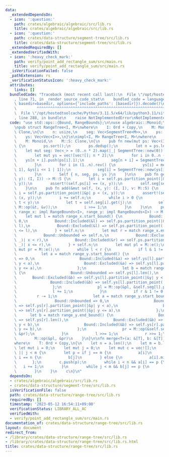 ```yaml
---
data:
  _extendedDependsOn:
  - icon: ':question:'
    path: crates/algebraic/algebraic/src/lib.rs
    title: crates/algebraic/algebraic/src/lib.rs
  - icon: ':question:'
    path: crates/data-structure/segment-tree/src/lib.rs
    title: crates/data-structure/segment-tree/src/lib.rs
  _extendedRequiredBy: []
  _extendedVerifiedWith:
  - icon: ':heavy_check_mark:'
    path: verify/point_add_rectangle_sum/src/main.rs
    title: verify/point_add_rectangle_sum/src/main.rs
  _isVerificationFailed: false
  _pathExtension: rs
  _verificationStatusIcon: ':heavy_check_mark:'
  attributes:
    links: []
  bundledCode: "Traceback (most recent call last):\n  File \"/opt/hostedtoolcache/Python/3.11.5/x64/lib/python3.11/site-packages/onlinejudge_verify/documentation/build.py\"\
    , line 71, in _render_source_code_stat\n    bundled_code = language.bundle(stat.path,\
    \ basedir=basedir, options={'include_paths': [basedir]}).decode()\n          \
    \         ^^^^^^^^^^^^^^^^^^^^^^^^^^^^^^^^^^^^^^^^^^^^^^^^^^^^^^^^^^^^^^^^^^^^^^^^^^^^^^^^^\n\
    \  File \"/opt/hostedtoolcache/Python/3.11.5/x64/lib/python3.11/site-packages/onlinejudge_verify/languages/rust.py\"\
    , line 288, in bundle\n    raise NotImplementedError\nNotImplementedError\n"
  code: "use std::ops::{Bound, RangeBounds};\n\nuse algebraic::Monoid;\nuse segment_tree::SegmentTree;\n\
    \npub struct RangeTree<I, M>\nwhere\n    I: Ord + Copy,\n    M: Monoid,\n    M::S:\
    \ Clone,\n{\n    n: usize,\n    seg: Vec<SegmentTree<M>>,\n    ps: Vec<(I, I)>,\n\
    \    ys: Vec<Vec<I>>,\n}\n\nimpl<I, M> RangeTree<I, M>\nwhere\n    I: Ord + Copy,\n\
    \    M: Monoid,\n    M::S: Clone,\n{\n    pub fn new(mut ps: Vec<(I, I)>) -> Self\
    \ {\n        ps.sort();\n        ps.dedup();\n        let n = ps.len();\n    \
    \    let mut seg: Vec<_> = (0..n * 2).map(|_| SegmentTree::new(0)).collect();\n\
    \        let mut ys = vec![vec![]; n * 2];\n        for i in 0..n {\n        \
    \    ys[n + i].push(ps[i].1);\n            seg[n + i] = SegmentTree::new(1);\n\
    \        }\n        for i in (1..n).rev() {\n            ys[i] = merge(&ys[i <<\
    \ 1], &ys[i << 1 | 1]);\n            seg[i] = SegmentTree::new(ys[i].len());\n\
    \        }\n        Self { n, seg, ps, ys }\n    }\n\n    pub fn get(&self, (x,\
    \ y): (I, I)) -> M::S {\n        let i = self.ps.partition_point(|&p| p < (x,\
    \ y));\n        assert!(self.ps[i] == (x, y));\n        self.seg[self.n + i].get(0)\n\
    \    }\n\n    pub fn add(&mut self, (x, y): (I, I), v: M::S) {\n        let mut\
    \ i = self.ps.partition_point(|&p| p < (x, y));\n        assert!(self.ps[i] ==\
    \ (x, y));\n        i += self.n;\n        while i > 0 {\n            let j = self.ys[i].partition_point(|&t|\
    \ t < y);\n            let t = self.seg[i].get(j);\n            self.seg[i].set(j,\
    \ M::op(&t, &v));\n            i >>= 1;\n        }\n    }\n\n    pub fn prod(&self,\
    \ range_x: impl RangeBounds<I>, range_y: impl RangeBounds<I>) -> M::S {\n    \
    \    let mut l = match range_x.start_bound() {\n            Bound::Unbounded =>\
    \ 0,\n            Bound::Included(&l) => self.ps.partition_point(|&(x, _)| x <\
    \ l),\n            Bound::Excluded(&l) => self.ps.partition_point(|&(x, _)| x\
    \ <= l),\n        } + self.n;\n        let mut r = match range_x.end_bound() {\n\
    \            Bound::Unbounded => self.n,\n            Bound::Excluded(&r) => self.ps.partition_point(|&(x,\
    \ _)| x < r),\n            Bound::Included(&r) => self.ps.partition_point(|&(x,\
    \ _)| x <= r),\n        } + self.n;\n        let mut pl = M::e();\n        let\
    \ mut pr = M::e();\n        while l < r {\n            if l & 1 != 0 {\n     \
    \           let a = match range_y.start_bound() {\n                    Bound::Unbounded\
    \ => 0,\n                    Bound::Included(&a) => self.ys[l].partition_point(|&y|\
    \ y < a),\n                    Bound::Excluded(&a) => self.ys[l].partition_point(|&y|\
    \ y <= a),\n                };\n                let b = match range_y.end_bound()\
    \ {\n                    Bound::Unbounded => self.ys[l].len(),\n             \
    \       Bound::Excluded(&b) => self.ys[l].partition_point(|&y| y < b),\n     \
    \               Bound::Included(&b) => self.ys[l].partition_point(|&y| y <= b),\n\
    \                };\n                pl = M::op(&pl, &self.seg[l].prod(a..b));\n\
    \                l += 1;\n            }\n            if r & 1 != 0 {\n       \
    \         r -= 1;\n                let a = match range_y.start_bound() {\n   \
    \                 Bound::Unbounded => 0,\n                    Bound::Included(&a)\
    \ => self.ys[r].partition_point(|&y| y < a),\n                    Bound::Excluded(&a)\
    \ => self.ys[r].partition_point(|&y| y <= a),\n                };\n          \
    \      let b = match range_y.end_bound() {\n                    Bound::Unbounded\
    \ => self.ys[r].len(),\n                    Bound::Excluded(&b) => self.ys[r].partition_point(|&y|\
    \ y < b),\n                    Bound::Included(&b) => self.ys[r].partition_point(|&y|\
    \ y <= b),\n                };\n                pr = M::op(&self.seg[r].prod(a..b),\
    \ &pr);\n            }\n            l >>= 1;\n            r >>= 1;\n        }\n\
    \        M::op(&pl, &pr)\n    }\n}\n\nfn merge<T>(a: &[T], b: &[T]) -> Vec<T>\n\
    where\n    T: Ord + Copy,\n{\n    let n = a.len();\n    let m = b.len();\n   \
    \ let mut i = 0;\n    let mut j = 0;\n    let mut c = vec![];\n    while i < n\
    \ || j < m {\n        let p = if j == m {\n            a[i]\n        } else if\
    \ i == n {\n            b[j]\n        } else {\n            a[i].min(b[j])\n \
    \       };\n        c.push(p);\n        while i < n && a[i] == p {\n         \
    \   i += 1;\n        }\n        while j < m && b[j] == p {\n            j += 1;\n\
    \        }\n    }\n    c\n}\n"
  dependsOn:
  - crates/algebraic/algebraic/src/lib.rs
  - crates/data-structure/segment-tree/src/lib.rs
  isVerificationFile: false
  path: crates/data-structure/range-tree/src/lib.rs
  requiredBy: []
  timestamp: '2023-05-12 16:54:11+09:00'
  verificationStatus: LIBRARY_ALL_AC
  verifiedWith:
  - verify/point_add_rectangle_sum/src/main.rs
documentation_of: crates/data-structure/range-tree/src/lib.rs
layout: document
redirect_from:
- /library/crates/data-structure/range-tree/src/lib.rs
- /library/crates/data-structure/range-tree/src/lib.rs.html
title: crates/data-structure/range-tree/src/lib.rs
---
```


